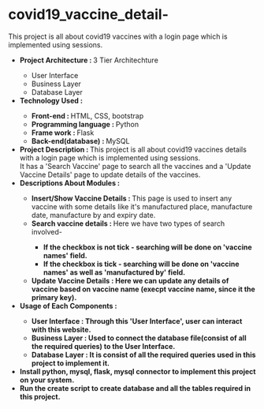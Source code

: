 # covid19_vaccine_detail-

This project is all about covid19 vaccines with a login page which is implemented using sessions.
<ul>
<li><b> Project Architecture : </b> 3 Tier Architechture</li>
  <ul>
    <li> User Interface </li>
    <li> Business Layer </li>
    <li> Database Layer </li>
  </ul>

<li><b> Technology Used : </b> </li>
    <ul>
      <li> <b> Front-end : </b> HTML, CSS, bootstrap </li>
      <li> <b> Programming language : </b> Python </li>
      <li> <b> Frame work : </b> Flask </li>
      <li> <b> Back-end(database) : </b> MySQL </li>
   </ul>

<li><b> Project Description : </b> This project is all about covid19 vaccines details with a login page which is implemented using sessions.</br> 
  It has a 'Search Vaccine' page to search all the vaccines and a 'Update Vaccine Details' page to update details of the vaccines.</li>

<li><b> Descriptions About Modules : </b></li>
  <ul>
    <li><b>Insert/Show Vaccine Details : </b> This page is used to insert any vaccine with some details like it's manufactured place, manufacture date, manufacture by and expiry date.       </li>
    <li><b>Search vaccine details : </b> Here we have two types of search involved-</li>
                              <ul>
                                 <li><b> If the checkbox is not tick - <b/> searching will be done on 'vaccine names' field.
                                 <li><b>If the checkbox is tick - </b> searching will be done on 'vaccine names' as well as 'manufactured by' field.
                              </ul>
    <li><b>Update Vaccine Details : </b> Here we can update any details of vaccine based on vaccine name (execpt vaccine name, since it the primary key).</li>
  </ul>
<li><b> Usage of Each Components : </b></li>
  <ul>
    <li><b> User Interface : </b> Through this 'User Interface', user can interact with this website.</li>
    <li><b> Business Layer : </b> Used to connect the database file(consist of all the required queries) to the User Interface.</li>
    <li><b>  Database Layer : </b> It is consist of all the required queries used in this project to implement it.</li>
  </ul>

<li>Install python, mysql, flask, mysql connector to implement this project on your system.</li>

<li>Run the create script to create database and all the tables required in this project.</li>
</ul>
